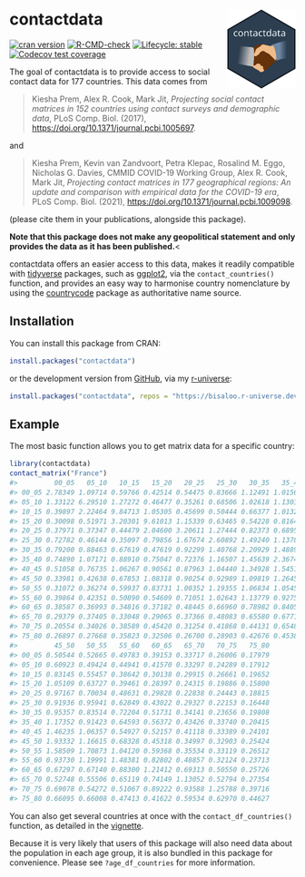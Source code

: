 
<!-- README.md is generated from README.Rmd. Please edit that file -->

# contactdata <img src="man/figures/logo.svg" align="right" alt="" width="120" />

<!-- badges: start -->

[![cran
version](https://www.r-pkg.org/badges/version-ago/contactdata)](https://cran.r-project.org/package=contactdata/)
[![R-CMD-check](https://github.com/Bisaloo/contactdata/actions/workflows/R-CMD-check.yaml/badge.svg)](https://github.com/Bisaloo/contactdata/actions/workflows/R-CMD-check.yaml)
[![Lifecycle:
stable](https://img.shields.io/badge/lifecycle-stable-brightgreen.svg)](https://lifecycle.r-lib.org/articles/stages.html)
[![Codecov test
coverage](https://codecov.io/gh/Bisaloo/contactdata/branch/main/graph/badge.svg)](https://codecov.io/gh/Bisaloo/contactdata?branch=main)
<!-- badges: end -->

The goal of contactdata is to provide access to social contact data for
177 countries. This data comes from

> Kiesha Prem, Alex R. Cook, Mark Jit, *Projecting social contact
> matrices in 152 countries using contact surveys and demographic data*,
> PLoS Comp. Biol. (2017),
> <https://doi.org/10.1371/journal.pcbi.1005697>.

and

> Kiesha Prem, Kevin van Zandvoort, Petra Klepac, Rosalind M. Eggo,
> Nicholas G. Davies, CMMID COVID-19 Working Group, Alex R. Cook, Mark
> Jit, *Projecting contact matrices in 177 geographical regions: An
> update and comparison with empirical data for the COVID-19 era*, PLoS
> Comp. Biol. (2021), <https://doi.org/10.1371/journal.pcbi.1009098>.

(please cite them in your publications, alongside this package).

**Note that this package does not make any geopolitical statement and
only provides the data as it has been published.**\<

contactdata offers an easier access to this data, makes it readily
compatible with [tidyverse](https://www.tidyverse.org/) packages, such
as [ggplot2](https://ggplot2.tidyverse.org/), via the
`contact_countries()` function, and provides an easy way to harmonise
country nomenclature by using the
[countrycode](https://cran.r-project.org/package=countrycode) package as
authoritative name source.

## Installation

You can install this package from CRAN:

``` r
install.packages("contactdata")
```

or the development version from [GitHub](https://github.com/bisaloo),
via my [r-universe](https://bisaloo.r-universe.dev/):

``` r
install.packages("contactdata", repos = "https://bisaloo.r-universe.dev")
```

## Example

The most basic function allows you to get matrix data for a specific
country:

``` r
library(contactdata)
contact_matrix("France")
#>         00_05   05_10   10_15   15_20   20_25   25_30   30_35   35_40   40_45
#> 00_05 2.78349 1.09714 0.59766 0.42514 0.54475 0.83666 1.12491 1.01569 0.63464
#> 05_10 1.33122 6.29510 1.27272 0.46477 0.35261 0.68506 1.02618 1.13031 0.99165
#> 10_15 0.39897 2.22464 9.84713 1.05305 0.45699 0.50444 0.66377 1.01329 1.16385
#> 15_20 0.30098 0.51971 3.20301 9.61013 1.15339 0.63465 0.54228 0.81646 0.95410
#> 20_25 0.37971 0.37347 0.44479 2.04600 3.20611 1.27444 0.82373 0.68958 0.68682
#> 25_30 0.72782 0.46144 0.35097 0.79856 1.67674 2.60892 1.49240 1.13783 0.96147
#> 30_35 0.79200 0.88463 0.67619 0.47619 0.92299 1.40768 2.20929 1.48891 1.13288
#> 35_40 0.74890 1.07171 0.88910 0.75047 0.72376 1.16507 1.45639 2.36740 1.65545
#> 40_45 0.51058 0.76735 1.06267 0.90561 0.87963 1.04440 1.34928 1.54511 2.22415
#> 45_50 0.33981 0.42638 0.67853 1.08318 0.90254 0.92989 1.09819 1.26458 1.37553
#> 50_55 0.31072 0.36274 0.59937 0.83731 1.00352 1.19355 1.06834 1.05459 1.36231
#> 55_60 0.39864 0.42351 0.50890 0.54609 0.71051 1.02643 1.13779 0.92754 1.01287
#> 60_65 0.38587 0.36993 0.34816 0.37182 0.48445 0.66960 0.78982 0.84058 0.74527
#> 65_70 0.29379 0.37405 0.33048 0.29065 0.37366 0.48083 0.65580 0.67714 0.68240
#> 70_75 0.20554 0.34026 0.38589 0.45420 0.31254 0.41868 0.44131 0.65480 0.77630
#> 75_80 0.26897 0.27668 0.35823 0.32506 0.26700 0.28903 0.42676 0.45384 0.51002
#>         45_50   50_55   55_60   60_65   65_70   70_75   75_80
#> 00_05 0.50544 0.52665 0.49783 0.39153 0.33717 0.26006 0.17979
#> 05_10 0.60923 0.49424 0.44941 0.41570 0.33297 0.24289 0.17912
#> 10_15 0.83145 0.55457 0.38642 0.30138 0.29915 0.26661 0.19652
#> 15_20 1.05109 0.63727 0.39461 0.28397 0.24315 0.19886 0.15800
#> 20_25 0.97167 0.70034 0.48631 0.29828 0.22838 0.24443 0.18815
#> 25_30 0.91936 0.95941 0.62849 0.43022 0.29327 0.22153 0.16448
#> 30_35 0.95357 0.83514 0.72204 0.51731 0.34141 0.23656 0.19808
#> 35_40 1.17352 0.91423 0.64593 0.56372 0.43426 0.33740 0.20415
#> 40_45 1.46235 1.06357 0.54927 0.52157 0.41118 0.33389 0.24101
#> 45_50 1.93332 1.16615 0.68328 0.45318 0.34997 0.32903 0.25424
#> 50_55 1.58509 1.70873 1.04120 0.59368 0.35534 0.33119 0.26512
#> 55_60 0.93730 1.19991 1.48381 0.82802 0.48857 0.32124 0.23713
#> 60_65 0.67297 0.67140 0.88300 1.21412 0.69313 0.50550 0.25726
#> 65_70 0.52748 0.55506 0.65119 0.74149 1.13052 0.52794 0.27354
#> 70_75 0.69078 0.54272 0.51067 0.89222 0.93588 1.25788 0.39716
#> 75_80 0.66095 0.66008 0.47413 0.41622 0.59534 0.62970 0.44627
```

You can also get several countries at once with the
`contact_df_countries()` function, as detailed in the
[vignette](https://bisaloo.github.io/contactdata/articles/visualise.html).

Because it is very likely that users of this package will also need data
about the population in each age group, it is also bundled in this
package for convenience. Please see `?age_df_countries` for more
information.
